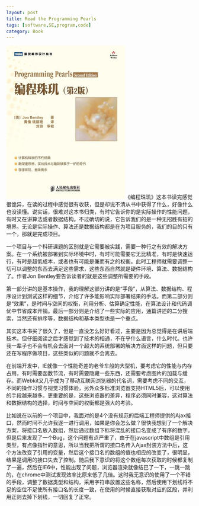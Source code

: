 ```yaml
---
layout: post
title: Read the Programming Pearls
tags: [software,SE,program,code]
category: Book
---
```


![Programming Pearls](/img/post/programmingpearls.jpg)&#12298;编程珠玑&#12299;这本书读完感觉很诡异，在读的过程中感觉很有收获，但是却说不清从书中获得了什么，好像什么也没读懂。说实话，很难对这本书归类，有时它告诉你的是实际操作的性能问题，有时又在讲算法或者数据结构。不过确切的说，它告诉我们的是一种无招胜有招的境界。无论是实际操作、算法还是数据结构都是在为项目服务的，我们的目的只有一个，那就是完成项目。

一个项目与一个科研课题的区别就是它需要被实践，需要一种行之有效的解决方案。在一个系统被部署到实际环境中时，有时可能需要它无比精准，有时是快速运行，有时是超低成本，或者也有可能是兼而有之的权衡。此时工程师就需要调整一切可以调整的东西去满足这些需求，这些东西自然就是硬件环境、算法、数据结构了。作者Jon Bentley要告诉读者的就是这些调整所需要的手段。

第一部分讲的是基本操作，我的理解这部分讲的是“手段”，从算法、数据结构、程序设计到测试这样的细节，介绍了许多能影响实际部署结果的手法。而第二部分则是“效果”，是时间与空间的权衡，利用分析、估算确定性能，在算法设计和代码调优中节省成本开销。最后一部分则是介绍了一些实际的应用，通篇讲述的二分搜索，当然还有排序等，数据结构和基本类型也是一个重点。

其实这本书买了很久了，但是一直没怎么好好看过，主要是因为总觉得是在讲后端技术。但仔细阅读之后才感觉到了技术的相通，不在乎什么语言，什么时代。也许我一辈子也不会有机会去面对一个超大的系统部署的解决方面这样的问题，但只要还在写程序做项目，这些类似的问题就不会离去。

在前端开发中，IE就像一个性能奇差的老爷车般的大型机，要考虑它的性能与内存占用，有时需要函数节流，有时需要隐藏一些东西，还需要考虑图片的加载与缓存。而Webkit又几乎成为了移动互联网浏览器的代名词，需要考虑不同的交互，不同的操作习惯与视觉习惯体验，另外众多标准浏览器支持HTML5后，可以使用的手段越来越多。更重要的是，这些浏览器的差异，程序必须同时兼容，这对算法和数据结构的选择，时间与空间的权衡都是强大的考验。

比如说在以前的一个项目中，我面对的是4个没有规范的后端工程师提供的Ajax接口，然而时间不允许我逐一进行调用，如果是你会怎么做？很快我想到了一个解决方案，将接口名放入数组，然后通过数组下标将混乱的接口名变成了有序的数字。但是后来发现了一个Bug，这个问题有点严重了，由于在javascript中数组是引用类型，有点像指针的意思，所以当我把所谓的接口名传入Ajax封装方法中后，这个方法改变了引用的变量，然后这个接口名的数组的值也相应的改变了，很明显，结果是调用的接口失去了控制。随后我下意识的将这个数组每次获取的时候都复制了一遍，然后在IE6中，性能出现了问题，浏览器渲染就像结巴了一下，一跳一跳的，在chrome中测试发现效率比原来低了几倍。这时我无意识的使用了一个不错的手段，调整了数据类型和结构，采用字符串放置这些名称，然后使用下划线将不足的空位不足使所有接口名的长度一致，在使用的时候直接获取对应的区段，并利用正则去掉下划线，一切回复了正常。